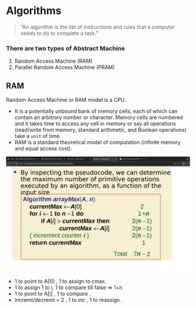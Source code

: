 # Algorithms 
> “An algorithm is the list of instructions and rules that a
computer needs to do to complete a task."

### There are two types of Abstract Machine

1. Random Access Machine (RAM)
2. Parallel Random Access Machine (PRAM)

## RAM
Random Access Machine or RAM model is a CPU. 
- It is a potentially unbound bank of memory cells, each of which can contain an arbitrary number or character. Memory cells are numbered and it takes time to access any cell in memory or say all operations (read/write from memory, standard arithmetic, and Boolean operations) take a `unit` of time. 
- RAM is a standard theoretical model of computation (infinite memory and equal access cost).

![alt text](image.png)
- 1 to point to A[0] , 1 to assign to cmax.
- 1 to assign 1 to i, 1 to compare till false => 1+n
- 1 to point to A[i] , 1 to compare .
- incremt/decremt = 2 , 1 to inc , 1 to reassign .



